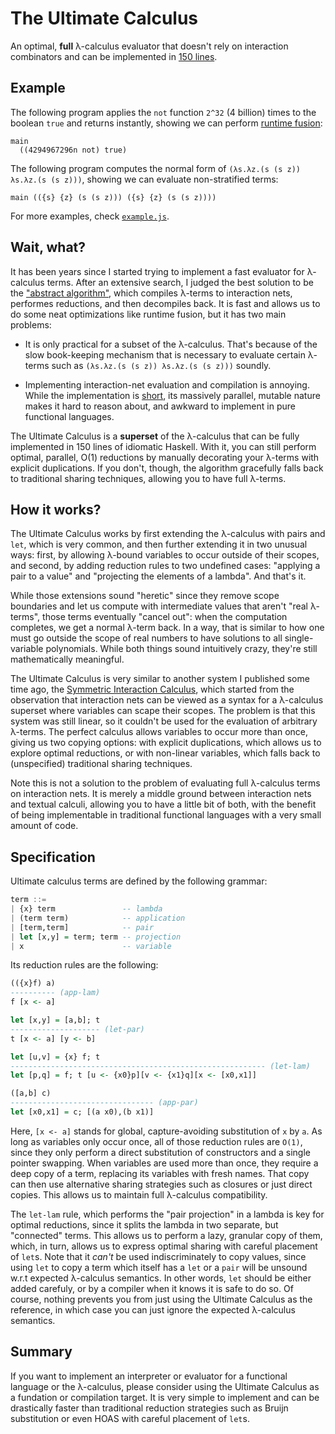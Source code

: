 The Ultimate Calculus
=====================

An optimal, **full** λ-calculus evaluator that doesn't rely on interaction
combinators and can be implemented in [150 lines](core.js).

Example
-------

The following program applies the `not` function `2^32` (4 billion) times to
the boolean `true` and returns instantly, showing we can perform [runtime
fusion](https://medium.com/@maiavictor/solving-the-mystery-behind-abstract-algorithms-magical-optimizations-144225164b07):

```
main
  ((4294967296n not) true)
```

The following program computes the normal form of `(λs.λz.(s (s z)) λs.λz.(s (s
z)))`, showing we can evaluate non-stratified terms:

```
main (({s} {z} (s (s z))) ({s} {z} (s (s z))))
```

For more examples, check [`example.js`](example.js).

Wait, what?
-----------

It has been years since I started trying to implement a fast evaluator for
λ-calculus terms. After an extensive search, I judged the best solution to be
the ["abstract algorithm"](https://medium.com/@maiavictor/solving-the-mystery-behind-abstract-algorithms-magical-optimizations-144225164b07),
which compiles λ-terms to interaction nets, performes reductions, and then
decompiles back. It is fast and allows us to do some neat optimizations like
runtime fusion, but it has two main problems:

- It is only practical for a subset of the λ-calculus. That's because of the
  slow book-keeping mechanism that is necessary to evaluate certain λ-terms
  such as `(λs.λz.(s (s z)) λs.λz.(s (s z)))` soundly.

- Implementing interaction-net evaluation and compilation is annoying. While
  the implementation is [short](https://github.com/MaiaVictor/Elementary-Affine-Net-legacy/blob/master/javascript/ea-net.js),
  its massively parallel, mutable nature makes it hard to reason about, and
  awkward to implement in pure functional languages.

The Ultimate Calculus is a **superset** of the λ-calculus that can be fully
implemented in 150 lines of idiomatic Haskell. With it, you can still perform
optimal, parallel, O(1) reductions by manually decorating your λ-terms with
explicit duplications. If you don't, though, the algorithm gracefully falls
back to traditional sharing techniques, allowing you to have full λ-terms.

How it works?
-------------

The Ultimate Calculus works by first extending the λ-calculus with pairs and
`let`, which is very common, and then further extending it in two unusual ways:
first, by allowing λ-bound variables to occur outside of their scopes, and
second, by adding reduction rules to two undefined cases: "applying a pair to a
value" and "projecting the elements of a lambda". And that's it.

While those extensions sound "heretic" since they remove scope boundaries and
let us compute with intermediate values that aren't "real λ-terms", those terms
eventually "cancel out": when the computation completes, we get a normal λ-term
back. In a way, that is similar to how one must go outside the scope of real
numbers to have solutions to all single-variable polynomials. While both things
sound intuitively crazy, they're still mathematically meaningful.

The Ultimate Calculus is very similar to another system I published some time
ago, the [Symmetric Interaction Calculus](https://medium.com/@maiavictor/the-abstract-calculus-fe8c46bcf39c),
which started from the observation that interaction nets can be viewed as a
syntax for a λ-calculus superset where variables can scape their scopes. The
problem is that this system was still linear, so it couldn't be used for the
evaluation of arbitrary λ-terms. The perfect calculus allows variables to occur
more than once, giving us two copying options: with explicit duplications,
which allows us to explore optimal reductions, or with non-linear variables,
which falls back to (unspecified) traditional sharing techniques. 

Note this is not a solution to the problem of evaluating full λ-calculus terms
on interaction nets. It is merely a middle ground between interaction nets and
textual calculi, allowing you to have a little bit of both, with the benefit of
being implementable in traditional functional languages with a very small
amount of code.

Specification
-------------

Ultimate calculus terms are defined by the following grammar: 

```haskell
term ::=
| {x} term               -- lambda
| (term term)            -- application
| [term,term]            -- pair
| let [x,y] = term; term -- projection
| x                      -- variable
```

Its reduction rules are the following:


```haskell
(({x}f) a)
---------- (app-lam)
f [x <- a]

let [x,y] = [a,b]; t
-------------------- (let-par)
t [x <- a] [y <- b]

let [u,v] = {x} f; t
--------------------------------------------------------- (let-lam)
let [p,q] = f; t [u <- {x0}p][v <- {x1}q][x <- [x0,x1]]

([a,b] c)
-------------------------------- (app-par)
let [x0,x1] = c; [(a x0),(b x1)]
```

Here, `[x <- a]` stands for global, capture-avoiding substitution of `x` by
`a`. As long as variables only occur once, all of those reduction rules are
`O(1)`, since they only perform a direct substitution of constructors and a
single pointer swapping. When variables are used more than once, they require a
deep copy of a term, replacing its variables with fresh names. That copy can
then use alternative sharing strategies such as closures or just direct copies.
This allows us to maintain full λ-calculus compatibility.

The `let-lam` rule, which performs the "pair projection" in a lambda is key for
optimal reductions, since it splits the lambda in two separate, but "connected"
terms. This allows us to perform a lazy, granular copy of them, which, in turn,
allows us to express optimal sharing with careful placement of `let`s. Note
that it *can't* be used indiscriminately to copy values, since using `let` to
copy a term which itself has a `let` or a `pair` will be unsound w.r.t expected
λ-calculus semantics. In other words, `let` should be either added carefuly, or
by a compiler when it knows it is safe to do so. Of course, nothing prevents you
from just using the Ultimate Calculus as the reference, in which case you can
just ignore the expected λ-calculus semantics.

Summary
-------

If you want to implement an interpreter or evaluator for a functional language
or the λ-calculus, please consider using the Ultimate Calculus as a fundation
or compilation target. It is very simple to implement and can be drastically
faster than traditional reduction strategies such as Bruijn substitution or
even HOAS with careful placement of `let`s.
